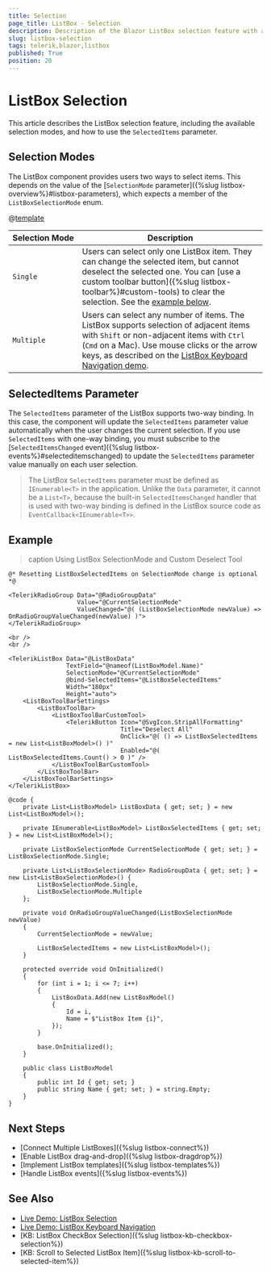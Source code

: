 ```yaml
---
title: Selection
page_title: ListBox - Selection
description: Description of the Blazor ListBox selection feature with an example. Selection modes and specifics of the SelectedItems parameter.
slug: listbox-selection
tags: telerik,blazor,listbox
published: True
position: 20
---
```


# ListBox Selection

This article describes the ListBox selection feature, including the available selection modes, and how to use the `SelectedItems` parameter.


## Selection Modes

The ListBox component provides users two ways to select items. This depends on the value of the [`SelectionMode` parameter]({%slug listbox-overview%}#listbox-parameters), which expects a member of the `ListBoxSelectionMode` enum.

@[template](/_contentTemplates/common/parameters-table-styles.md#table-layout)

| Selection&nbsp;Mode | Description |
| --- | --- |
| `Single` | Users can select only one ListBox item. They can change the selected item, but cannot deselect the selected one. You can [use a custom toolbar button]({%slug listbox-toolbar%}#custom-tools) to clear the selection. See the [example below](#example). |
| `Multiple` | Users can select any number of items. The ListBox supports selection of adjacent items with `Shift` or non-adjacent items with `Ctrl` (`Cmd` on a Mac). Use mouse clicks or the arrow keys, as described on the [ListBox Keyboard Navigation demo](https://demos.telerik.com/blazor-ui/listbox/keyboard-navigation). |


## SelectedItems Parameter

The `SelectedItems` parameter of the ListBox supports two-way binding. In this case, the component will update the `SelectedItems` parameter value automatically when the user changes the current selection. If you use `SelectedItems` with one-way binding, you must subscribe to the [`SelectedItemsChanged` event]({%slug listbox-events%}#selecteditemschanged) to update the `SelectedItems` parameter value manually on each user selection.

> The ListBox `SelectedItems` parameter must be defined as `IEnumerable<T>` in the application. Unlike the `Data` parameter, it cannot be a `List<T>`, because the built-in `SelectedItemsChanged` handler that is used with two-way binding is defined in the ListBox source code as `EventCallback<IEnumerable<T>>`.


## Example

>caption Using ListBox SelectionMode and Custom Deselect Tool

````CSHTML
@* Resetting ListBoxSelectedItems on SelectionMode change is optional *@

<TelerikRadioGroup Data="@RadioGroupData"
                   Value="@CurrentSelectionMode"
                   ValueChanged="@( (ListBoxSelectionMode newValue) => OnRadioGroupValueChanged(newValue) )">
</TelerikRadioGroup>

<br />
<br />

<TelerikListBox Data="@ListBoxData"
                TextField="@nameof(ListBoxModel.Name)"
                SelectionMode="@CurrentSelectionMode"
                @bind-SelectedItems="@ListBoxSelectedItems"
                Width="180px"
                Height="auto">
    <ListBoxToolBarSettings>
        <ListBoxToolBar>
            <ListBoxToolBarCustomTool>
                <TelerikButton Icon="@SvgIcon.StripAllFormatting"
                               Title="Deselect All"
                               OnClick="@( () => ListBoxSelectedItems = new List<ListBoxModel>() )"
                               Enabled="@( ListBoxSelectedItems.Count() > 0 )" />
            </ListBoxToolBarCustomTool>
        </ListBoxToolBar>
    </ListBoxToolBarSettings>
</TelerikListBox>

@code {
    private List<ListBoxModel> ListBoxData { get; set; } = new List<ListBoxModel>();

    private IEnumerable<ListBoxModel> ListBoxSelectedItems { get; set; } = new List<ListBoxModel>();

    private ListBoxSelectionMode CurrentSelectionMode { get; set; } = ListBoxSelectionMode.Single;

    private List<ListBoxSelectionMode> RadioGroupData { get; set; } = new List<ListBoxSelectionMode>() {
        ListBoxSelectionMode.Single,
        ListBoxSelectionMode.Multiple
    };

    private void OnRadioGroupValueChanged(ListBoxSelectionMode newValue)
    {
        CurrentSelectionMode = newValue;

        ListBoxSelectedItems = new List<ListBoxModel>();
    }

    protected override void OnInitialized()
    {
        for (int i = 1; i <= 7; i++)
        {
            ListBoxData.Add(new ListBoxModel()
            {
                Id = i,
                Name = $"ListBox Item {i}",
            });
        }

        base.OnInitialized();
    }

    public class ListBoxModel
    {
        public int Id { get; set; }
        public string Name { get; set; } = string.Empty;
    }
}
````


## Next Steps

* [Connect Multiple ListBoxes]({%slug listbox-connect%})
* [Enable ListBox drag-and-drop]({%slug listbox-dragdrop%})
* [Implement ListBox templates]({%slug listbox-templates%})
* [Handle ListBox events]({%slug listbox-events%})


## See Also

* [Live Demo: ListBox Selection](https://demos.telerik.com/blazor-ui/listbox/selection)
* [Live Demo: ListBox Keyboard Navigation](https://demos.telerik.com/blazor-ui/listbox/keyboard-navigation)
* [KB: ListBox CheckBox Selection]({%slug listbox-kb-checkbox-selection%})
* [KB: Scroll to Selected ListBox Item]({%slug listbox-kb-scroll-to-selected-item%})
